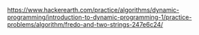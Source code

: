https://www.hackerearth.com/practice/algorithms/dynamic-programming/introduction-to-dynamic-programming-1/practice-problems/algorithm/fredo-and-two-strings-247e6c24/
